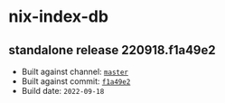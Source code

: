 # nix-index-db
## standalone release 220918.f1a49e2
- Built against channel: [`master`](https://github.com/nixos/nixpkgs/tree/master)
- Built against commit: [`f1a49e2`](https://github.com/NixOS/nixpkgs/commit/f1a49e20e1b4a7eeb43d73d60bae5be84a1e7610)
- Build date: `2022-09-18`
